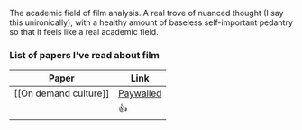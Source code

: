The academic field of film analysis. A real trove of nuanced thought (I say this unironically), with a healthy amount of baseless self-important pedantry so that it feels like a real academic field. 

### List of papers I’ve read about film
| Paper                                  | Link           |
|-------------------------|-----------|
|  [[On demand culture]]  | [Paywalled](https://muse.jhu.edu/chapter/858239/pdf)  |
|                                         | 👍              |